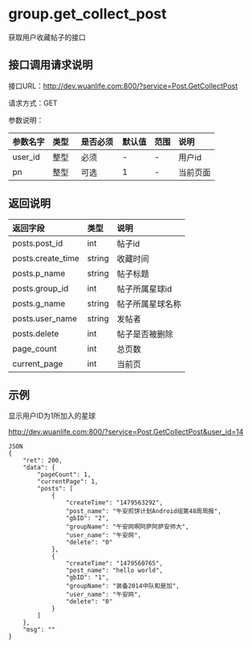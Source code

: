# group.get_collect_post

获取用户收藏帖子的接口

## 接口调用请求说明

接口URL：http://dev.wuanlife.com:800/?service=Post.GetCollectPost

请求方式：GET

参数说明：

|参数名字        |类型  |是否必须    |默认值    |范围                   |说明|
|:--|:--|:--|:--|:--|:--|
|user_id |整型   |必须          |-| -|用户id|
|pn       |整型   |可选          | 1   |- |当前页面|

## 返回说明

|返回字段                | 类型   |     说明|
|:--|:--|:--|
|posts.post_id  |      int   |   帖子id|
|posts.create_time       |       string    |  收藏时间|
|posts.p_name           |     string   |      帖子标题|
|posts.group_id    |      int   |   帖子所属星球id|
|posts.g_name |   string   |   帖子所属星球名称|
|posts.user_name        |       string     |    发帖者|
|posts.delete        |       int     |    帖子是否被删除|
|page_count           |     int     |    总页数|
|current_page        |      int   |      当前页|

## 示例

显示用户ID为1所加入的星球

http://dev.wuanlife.com:800/?service=Post.GetCollectPost&user_id=14

    JSON
    {
        "ret": 200,
        "data": {
            "pageCount": 1,
            "currentPage": 1,
            "posts": [
                {
                    "createTime": "1479563292",
                    "post_name": "午安煎饼计划Android组第48周周报",
                    "gbID": "2",
                    "groupName": "午安网啊阿萨阿萨安师大",
                    "user_name": "午安网",
                    "delete": "0"
                },
                {
                    "createTime": "1479560765",
                    "post_name": "hello world",
                    "gbID": "1",
                    "groupName": "装备2014中队和是加",
                    "user_name": "午安网",
                    "delete": "0"
                }
            ]
        },
        "msg": ""
    }
